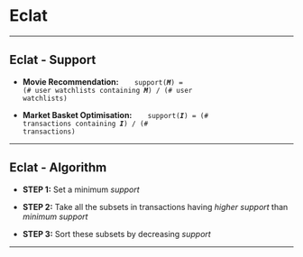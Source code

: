 # Eclat
<hr>

## Eclat - Support

* **Movie Recommendation:**&emsp;&emsp;<code>support(***M***) = (# user watchlists containing ***M***) / (# user watchlists)</code>

* **Market Basket Optimisation:**&emsp;&emsp;<code>support(***I***) = (# transactions containing ***I***) / (# transactions)</code>
<hr>

## Eclat - Algorithm

* **STEP 1:** Set a minimum *support*

* **STEP 2:** Take all the subsets in transactions having *higher support* than *minimum support*

* **STEP 3:** Sort these subsets by decreasing *support*
<hr>